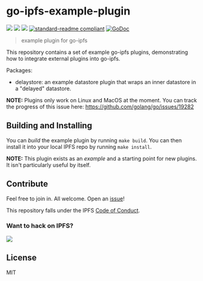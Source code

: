 # go-ipfs-example-plugin

[![](https://img.shields.io/badge/made%20by-Protocol%20Labs-blue.svg?style=flat-square)](https://protocol.ai)
[![](https://img.shields.io/badge/project-IPFS-blue.svg?style=flat-square)](https://ipfs.io/)
[![](https://img.shields.io/badge/freenode-%23ipfs-blue.svg?style=flat-square)](http://webchat.freenode.net/?channels=%23ipfs)
[![standard-readme compliant](https://img.shields.io/badge/standard--readme-OK-green.svg?style=flat-square)](https://github.com/RichardLitt/standard-readme)
[![GoDoc](https://godoc.org/github.com/ipfs/go-ipfs-example-plugin?status.svg)](https://godoc.org/github.com/ipfs/go-ipfs-example-plugin)

> example plugin for go-ipfs

This repository contains a set of example go-ipfs plugins, demonstrating how to integrate external plugins into go-ipfs.

Packages:

* delaystore: an example datastore plugin that wraps an inner datastore in a "delayed" datastore.

**NOTE:** Plugins only work on Linux and MacOS at the moment. You can track the progress of this issue here: https://github.com/golang/go/issues/19282

## Building and Installing

You can *build* the example plugin by running `make build`. You can then install it into your local IPFS repo by running `make install`.

**NOTE:** This plugin exists as an *example* and a starting point for new plugins. It isn't particularly useful by itself.

## Contribute

Feel free to join in. All welcome. Open an [issue](https://github.com/ipfs/go-ipfs-example-plugin/issues)!

This repository falls under the IPFS [Code of Conduct](https://github.com/ipfs/community/blob/master/code-of-conduct.md).

### Want to hack on IPFS?

[![](https://cdn.rawgit.com/jbenet/contribute-ipfs-gif/master/img/contribute.gif)](https://github.com/ipfs/community/blob/master/contributing.md)

## License

MIT
